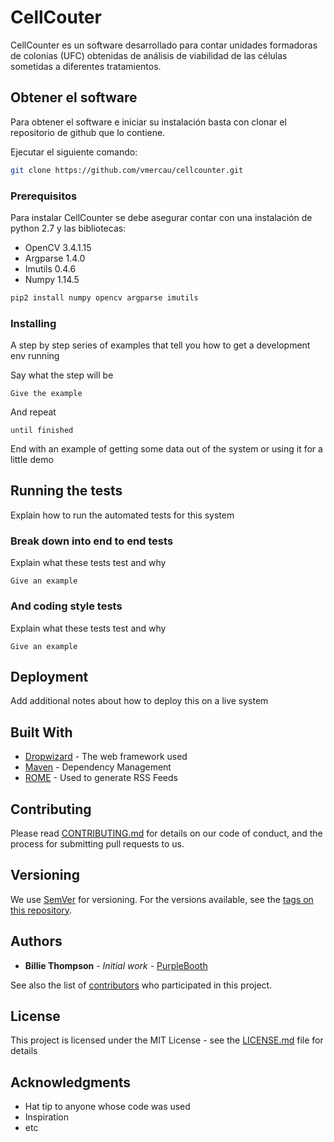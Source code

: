 # CellCouter

CellCounter es un software desarrollado para contar unidades formadoras de colonias (UFC) obtenidas de análisis de viabilidad de las células sometidas a diferentes tratamientos.

## Obtener el software

Para obtener el software e iniciar su instalación basta con clonar el repositorio de github que lo contiene.

Ejecutar el siguiente comando:
```bash
git clone https://github.com/vmercau/cellcounter.git
```

### Prerequisitos

Para instalar CellCounter se debe asegurar contar con una instalación de python 2.7 y las bibliotecas:
* OpenCV 3.4.1.15
* Argparse 1.4.0
* Imutils 0.4.6
* Numpy 1.14.5

```bash
pip2 install numpy opencv argparse imutils
```

### Installing

A step by step series of examples that tell you how to get a development env running

Say what the step will be

```
Give the example
```

And repeat

```
until finished
```

End with an example of getting some data out of the system or using it for a little demo

## Running the tests

Explain how to run the automated tests for this system

### Break down into end to end tests

Explain what these tests test and why

```
Give an example
```

### And coding style tests

Explain what these tests test and why

```
Give an example
```

## Deployment

Add additional notes about how to deploy this on a live system

## Built With

* [Dropwizard](http://www.dropwizard.io/1.0.2/docs/) - The web framework used
* [Maven](https://maven.apache.org/) - Dependency Management
* [ROME](https://rometools.github.io/rome/) - Used to generate RSS Feeds

## Contributing

Please read [CONTRIBUTING.md](https://gist.github.com/PurpleBooth/b24679402957c63ec426) for details on our code of conduct, and the process for submitting pull requests to us.

## Versioning

We use [SemVer](http://semver.org/) for versioning. For the versions available, see the [tags on this repository](https://github.com/your/project/tags). 

## Authors

* **Billie Thompson** - *Initial work* - [PurpleBooth](https://github.com/PurpleBooth)

See also the list of [contributors](https://github.com/your/project/contributors) who participated in this project.

## License

This project is licensed under the MIT License - see the [LICENSE.md](LICENSE.md) file for details

## Acknowledgments

* Hat tip to anyone whose code was used
* Inspiration
* etc


